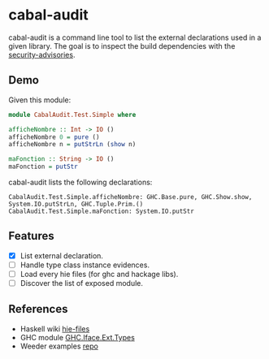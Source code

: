 # cabal-audit

cabal-audit is a command line tool to list the external declarations used in a given library.
The goal is to inspect the build dependencies with the
[security-advisories](https://github.com/haskell/security-advisories).

## Demo

Given this module:

```haskell
module CabalAudit.Test.Simple where

afficheNombre :: Int -> IO ()
afficheNombre 0 = pure ()
afficheNombre n = putStrLn (show n)

maFonction :: String -> IO ()
maFonction = putStr
```

cabal-audit lists the following declarations:

```ShellSession
CabalAudit.Test.Simple.afficheNombre: GHC.Base.pure, GHC.Show.show, System.IO.putStrLn, GHC.Tuple.Prim.()
CabalAudit.Test.Simple.maFonction: System.IO.putStr
```

## Features

- [x] List external declaration.
- [ ] Handle type class instance evidences.
- [ ] Load every hie files (for ghc and hackage libs).
- [ ] Discover the list of exposed module.

## References

- Haskell wiki [hie-files](https://gitlab.haskell.org/ghc/ghc-wiki-mirror/-/blob/master/hie-files.md)
- GHC module [GHC.Iface.Ext.Types](https://hackage.haskell.org/package/ghc-9.6.1/docs/GHC-Iface-Ext-Types.html)
- Weeder examples [repo](https://github.com/ocharles/weeder/blob/master/src/Weeder.hs)
